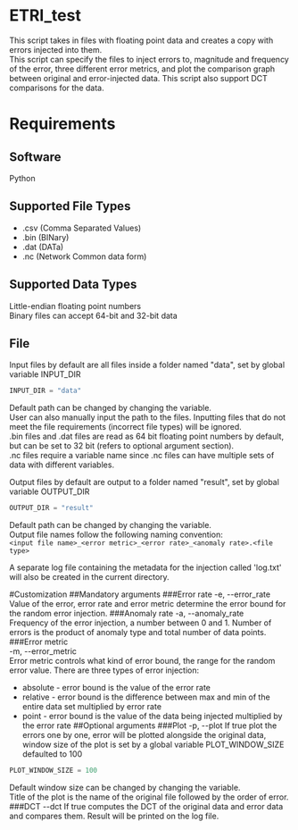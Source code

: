 # ETRI_test
This script takes in files with floating point data and creates a copy with errors injected into them.  
This script can specify the files to inject errors to, magnitude and frequency of the error, three different error metrics, and plot the comparison graph between original and error-injected data. This script also support DCT comparisons for the data.

# Requirements
## Software
Python

## Supported File Types
- .csv (Comma Separated Values)  
- .bin (BINary)  
- .dat (DATa)  
- .nc (Network Common data form)  

## Supported Data Types
Little-endian floating point numbers  
Binary files can accept 64-bit and 32-bit data

## File
Input files by default are all files inside a folder named "data", set by global variable INPUT_DIR
````python
INPUT_DIR = "data"
````
Default path can be changed by changing the variable.  
User can also manually input the path to the files. Inputting files that do not meet the file requirements (incorrect file types) will be ignored.  
.bin files and .dat files are read as 64 bit floating point numbers by default, but can be set to 32 bit (refers to optional argument section).  
.nc files require a variable name since .nc files can have multiple sets of data with different variables.  

Output files by default are output to a folder named "result", set by global variable OUTPUT_DIR
````python
OUTPUT_DIR = "result"
````
Default path can be changed by changing the variable.  
Output file names follow the following naming convention:  
`<input file name>_<error metric>_<error rate>_<anomaly rate>.<file type>`

A separate log file containing the metadata for the injection called 'log.txt' will also be created in the current directory. 

#Customization
##Mandatory arguments
###Error rate
-e, --error_rate  
Value of the error, error rate and error metric determine the error bound for the random error injection. 
###Anomaly rate
-a, --anomaly_rate  
Frequency of the error injection, a number between 0 and 1. Number of errors is the product of anomaly type and total number of data points.
###Error metric  
-m, --error_metric  
Error metric controls what kind of error bound, the range for the random error value. There are three types of error injection:
- absolute - error bound is the value of the error rate
- relative - error bound is the difference between max and min of the entire data set multiplied by error rate
- point - error bound is the value of the data being injected multiplied by the error rate
##Optional arguments
###Plot
-p, --plot
If true plot the errors one by one, error will be plotted alongside the original data, window size of the plot is set by a global variable PLOT_WINDOW_SIZE defaulted to 100
```python
PLOT_WINDOW_SIZE = 100
```
Default window size can be changed by changing the variable.  
Title of the plot is the name of the original file followed by the order of error.  
###DCT
--dct
If true computes the DCT of the original data and error data and compares them. Result will be printed on the log file.


